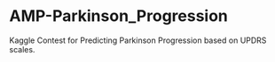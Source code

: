 # AMP-Parkinson_Progression
Kaggle Contest for Predicting Parkinson Progression based on UPDRS scales. 


